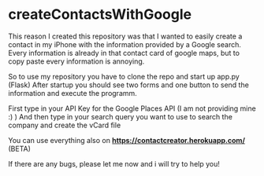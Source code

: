 # createContactsWithGoogle

This reason I created this repository was that I wanted to easily create a contact in my iPhone with the information 
provided by a Google search. Every information is already in that contact card of google maps, but to copy paste every information is
annoying.

So to use my repository you have to clone the repo and start up app.py (Flask) 
After startup you should see two forms and one button to send the information and execute the programm.

First type in your API Key for the Google Places API (I am not providing mine :) )
And then type in your search query you want to use to search the company and create the vCard file

You can use everything also on **https://contactcreator.herokuapp.com/** (BETA)

If there are any bugs, please let me now and i will try to help you!


